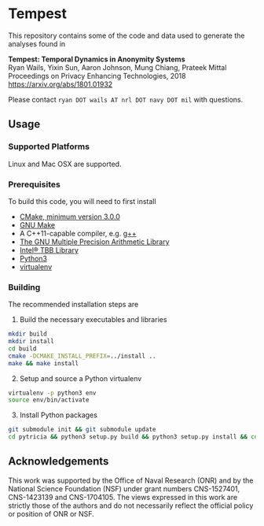 # Tempest #

This repository contains some of the code and data used to generate the
analyses found in

**Tempest: Temporal Dynamics in Anonymity Systems**  
Ryan Wails, Yixin Sun, Aaron Johnson, Mung Chiang, Prateek Mittal  
Proceedings on Privacy Enhancing Technologies, 2018  
<https://arxiv.org/abs/1801.01932>

Please contact `ryan DOT wails AT nrl DOT navy DOT mil` with questions.

## Usage ##

### Supported Platforms ###

Linux and Mac OSX are supported.

### Prerequisites ###

To build this code, you will need to first install

+ [CMake, minimum version 3.0.0](https://cmake.org/)
+ [GNU Make](https://www.gnu.org/software/make/)
+ A C++11-capable compiler, e.g. [g++](https://gcc.gnu.org/)
+ [The GNU Multiple Precision Arithmetic Library](https://gmplib.org/)
+ [Intel® TBB Library](https://www.threadingbuildingblocks.org/)
+ [Python3](https://www.python.org/)
+ [virtualenv](https://virtualenv.pypa.io/en/stable/)

### Building ###

The recommended installation steps are

1. Build the necessary executables and libraries
```bash
mkdir build
mkdir install
cd build
cmake -DCMAKE_INSTALL_PREFIX=../install ..
make && make install
```

2. Setup and source a Python virtualenv
```bash
virtualenv -p python3 env
source env/bin/activate
```

3. Install Python packages
```bash
git submodule init && git submodule update
cd pytricia && python3 setup.py build && python3 setup.py install && cd ..
```

## Acknowledgements ##

This work was supported by the Office of Naval Research (ONR) and by the
National Science Foundation (NSF) under grant numbers CNS-1527401, CNS-1423139
and CNS-1704105.  The views expressed in this work are strictly those of the
authors and do not necessarily reflect the official policy or position of ONR
or NSF.
